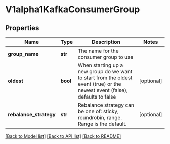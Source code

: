 # V1alpha1KafkaConsumerGroup

## Properties
Name | Type | Description | Notes
------------ | ------------- | ------------- | -------------
**group_name** | **str** | The name for the consumer group to use | 
**oldest** | **bool** | When starting up a new group do we want to start from the oldest event (true) or the newest event (false), defaults to false | [optional] 
**rebalance_strategy** | **str** | Rebalance strategy can be one of: sticky, roundrobin, range. Range is the default. | [optional] 

[[Back to Model list]](../README.md#documentation-for-models) [[Back to API list]](../README.md#documentation-for-api-endpoints) [[Back to README]](../README.md)



